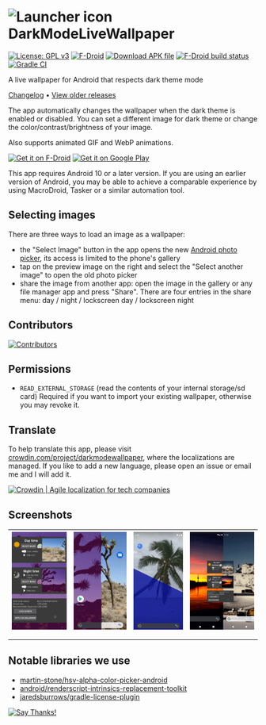 # <img src="https://raw.githubusercontent.com/cvzi/darkmodewallpaper/main/app/src/main/ic_launcher-playstore.png" alt="Launcher icon" height="48"> DarkModeLiveWallpaper


[![License: GPL v3](https://img.shields.io/badge/License-GPL%20v3%20or%20later-a32d2a?style=for-the-badge&logo=GNU)](https://www.gnu.org/licenses/gpl-3.0)
[![F-Droid](https://img.shields.io/f-droid/v/com.github.cvzi.darkmodewallpaper.svg?style=for-the-badge&logo=f-droid)](https://f-droid.org/packages/com.github.cvzi.darkmodewallpaper/)
[![Download APK file](https://img.shields.io/github/release/cvzi/darkmodewallpaper.svg?style=for-the-badge&label=Download%20apk&logo=android&color=3d8)](https://github.com/cvzi/darkmodewallpaper/releases/latest)
[![F-Droid build status](https://img.shields.io/endpoint?logo=textpattern&logoColor=blue&style=for-the-badge&url=https%3A%2F%2Ff-droid-build.cuzi.workers.dev%2Fcom.github.cvzi.darkmodewallpaper)](https://monitor.f-droid.org/)
[![Gradle CI](https://img.shields.io/github/actions/workflow/status/cvzi/darkmodewallpaper/gradleCI.yml?branch=main&logo=github&style=for-the-badge)](https://github.com/cvzi/darkmodewallpaper/actions/workflows/gradleCI.yml)

A live wallpaper for Android that respects dark theme mode

[Changelog](CHANGELOG.md) • [View older releases](https://keybase.pub/cuzi/DarkModeWallpaper_bin/)

The app automatically changes the wallpaper when the dark theme is enabled or disabled.
You can set a different image for dark theme or change the color/contrast/brightness of
your image.

Also supports animated GIF and WebP animations.

[<img src="https://fdroid.gitlab.io/artwork/badge/get-it-on.png"
     alt="Get it on F-Droid"
     height="80">](https://f-droid.org/packages/com.github.cvzi.darkmodewallpaper/)
[<img src="https://play.google.com/intl/en_us/badges/images/generic/en-play-badge.png"
     alt="Get it on Google Play"
     height="80">](https://play.google.com/store/apps/details?id=com.github.cvzi.darkmodewallpaper)

This app requires Android 10 or a later version. If you are using an earlier version of Android, you may be able to
achieve a comparable experience by using MacroDroid, Tasker or a similar automation tool.

## Selecting images

There are three ways to load an image as a wallpaper:
*  the "Select Image" button in the app opens the new [Android photo picker](https://developer.android.com/training/data-storage/shared/photopicker), its access is limited to the phone's gallery
*  tap on the preview image on the right and select the  "Select another image" to open the old photo picker
*  share the image from another app: open the image in the gallery or any file manager app and press "Share". There are four entries in the share menu: day / night / lockscreen day / lockscreen night

## Contributors

[![Contributors](https://contrib.rocks/image?repo=cvzi/darkmodewallpaper)](https://github.com/cvzi/darkmodewallpaper/graphs/contributors)

## Permissions

* `READ_EXTERNAL_STORAGE` (read the contents of your internal storage/sd card)
    Required if you want to import your existing wallpaper, otherwise you may revoke it.

## Translate

To help translate this app, please visit [crowdin.com/project/darkmodewallpaper](https://crwd.in/darkmodewallpaper?utm_source=badge&utm_medium=referral&utm_campaign=badge-add-on), where the localizations are managed. If you like to add a new language, please open an issue or email me and I will add it.

[<image src="https://badges.crowdin.net/badge/dark/crowdin-on-light.png"
     alt="Crowdin | Agile localization for tech companies"
     height="40">](https://crwd.in/darkmodewallpaper?utm_source=badge&utm_medium=referral&utm_campaign=badge-add-on)

## Screenshots

| <img src="/fastlane/metadata/android/en-US/images/phoneScreenshots/1_en-US.png" alt="Screenshot-1" /> | <img src="/fastlane/metadata/android/en-US/images/phoneScreenshots/2_en-US.png" alt="Screenshot-2"/> | <img src="/fastlane/metadata/android/en-US/images/phoneScreenshots/3_en-US.png" alt="Screenshot-3"/> | <img src="/fastlane/metadata/android/en-US/images/phoneScreenshots/4_en-US.png" alt="Screenshot-4" /> |
| --- | ---- | ---- | --- |

----------------

## Notable libraries we use

* [martin-stone/hsv-alpha-color-picker-android](https://github.com/martin-stone/hsv-alpha-color-picker-android)
* [android/renderscript-intrinsics-replacement-toolkit](https://github.com/android/renderscript-intrinsics-replacement-toolkit)
* [jaredsburrows/gradle-license-plugin](https://github.com/jaredsburrows/gradle-license-plugin)


[![Say Thanks!](https://img.shields.io/badge/say-thanks-ff69b4.svg?style=for-the-badge)](https://saythanks.io/to/cvzi)
